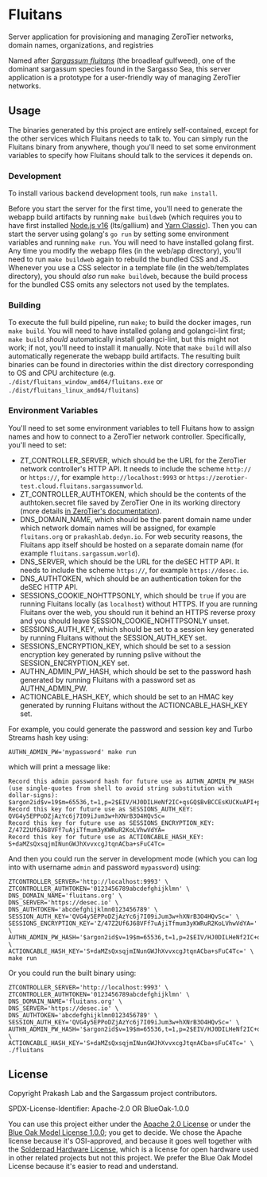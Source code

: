 # Fluitans

Server application for provisioning and managing ZeroTier networks, domain names, organizations, and registries

Named after [_Sargassum fluitans_](https://www.algaebase.org/search/species/detail/?tc=accept&species_id=825) (the broadleaf gulfweed), one of the dominant sargassum species found in the Sargasso Sea, this server application is a prototype for a user-friendly way of managing ZeroTier networks.

## Usage

The binaries generated by this project are entirely self-contained, except for the other services which Fluitans needs to talk to. You can simply run the Fluitans binary from anywhere, though you'll need to set some environment variables to specify how Fluitans should talk to the services it depends on.

### Development

To install various backend development tools, run `make install`.

Before you start the server for the first time, you'll need to generate the webapp build artifacts by running `make buildweb` (which requires you to have first installed [Node.js v16](https://nodejs.org/en/) (lts/gallium) and [Yarn Classic](https://classic.yarnpkg.com/lang/en/)). Then you can start the server using golang's `go run` by setting some environment variables and running `make run`. You will need to have installed golang first. Any time you modify the webapp files (in the web/app directory), you'll need to run `make buildweb` again to rebuild the bundled CSS and JS. Whenever you use a CSS selector in a template file (in the web/templates directory), you should *also* run `make buildweb`, because the build process for the bundled CSS omits any selectors not used by the templates.

### Building

To execute the full build pipeline, run `make`; to build the docker images, run `make build`. You will need to have installed golang and golangci-lint first; `make build` *should* automatically install golangci-lint, but this might not work; if not, you'll need to install it manually. Note that `make build` will also automatically regenerate the webapp build artifacts. The resulting built binaries can be found in directories within the dist directory corresponding to OS and CPU architecture (e.g. `./dist/fluitans_window_amd64/fluitans.exe` or `./dist/fluitans_linux_amd64/fluitans`)

### Environment Variables

You'll need to set some environment variables to tell Fluitans how to assign names and how to connect to a ZeroTier network controller. Specifically, you'll need to set:

- ZT_CONTROLLER_SERVER, which should be the URL for the ZeroTier network controller's HTTP API. It needs to include the scheme `http://` or `https://`, for example `http://localhost:9993` or `https://zerotier-test.cloud.fluitans.sargassumworld`.
- ZT_CONTROLLER_AUTHTOKEN, which should be the contents of the authtoken.secret file saved by ZeroTier One in its working directory (more details [in ZeroTier's documentation](https://docs.zerotier.com/zerotier/zerotier.conf/)).
- DNS_DOMAIN_NAME, which should be the parent domain name under which network domain names will be assigned, for example `fluitans.org` or `prakashlab.dedyn.io`. For web security reasons, the Fluitans app itself should be hosted on a separate domain name (for example `fluitans.sargassum.world`).
- DNS_SERVER, which should be the URL for the deSEC HTTP API. It needs to include the scheme `https://`, for example `https://desec.io`.
- DNS_AUTHTOKEN, which should be an authentication token for the deSEC HTTP API.
- SESSIONS_COOKIE_NOHTTPSONLY, which should be `true` if you are running Fluitans locally (as `localhost`) without HTTPS. If you are running Fluitans over the web, you should run it behind an HTTPS reverse proxy and you should leave SESSION_COOKIE_NOHTTPSONLY unset.
- SESSIONS_AUTH_KEY, which should be set to a session key generated by running Fluitans without the SESSION_AUTH_KEY set.
- SESSIONS_ENCRYPTION_KEY, which should be set to a session encryption key generated by running pslive without the SESSION_ENCRYPTION_KEY set.
- AUTHN_ADMIN_PW_HASH, which should be set to the password hash generated by running Fluitans with a password set as AUTHN_ADMIN_PW.
- ACTIONCABLE_HASH_KEY, which should be set to an HMAC key generated by running Fluitans without the ACTIONCABLE_HASH_KEY set.

For example, you could generate the password and session key and Turbo Streams hash key using:
```
AUTHN_ADMIN_PW='mypassword' make run
```
which will print a message like:
```
Record this admin password hash for future use as AUTHN_ADMIN_PW_HASH
(use single-quotes from shell to avoid string substitution with dollar-signs):
$argon2id$v=19$m=65536,t=1,p=2$EIV/HJ0DILHeNf2IC+qsGQ$BvBCCEsKUCKuAPI+pzM+sbCy/pdQdOF/FmHwx/yIusU
Record this key for future use as SESSIONS_AUTH_KEY: QVG4y5EPPoDZjAzYc6j7I09iJum3w+hXNrB3O4HQvSc=
Record this key for future use as SESSIONS_ENCRYPTION_KEY: Z/47Z2Uf6J68VFf7uAjiTfmum3yKWRuR2KoLVhwVdYA=
Record this key for future use as ACTIONCABLE_HASH_KEY: S+daMZsQxsqjmINunGWJhXvvxcgJtqnACba+sFuC4Tc=
```

And then you could run the server in development mode (which you can log into with username `admin` and password `mypassword`) using:
```
ZTCONTROLLER_SERVER='http://localhost:9993' \
ZTCONTROLLER_AUTHTOKEN='0123456789abcdefghijklmn' \
DNS_DOMAIN_NAME='fluitans.org' \
DNS_SERVER='https://desec.io' \
DNS_AUTHTOKEN='abcdefghijklmn0123456789' \
SESSION_AUTH_KEY='QVG4y5EPPoDZjAzYc6j7I09iJum3w+hXNrB3O4HQvSc=' \
SESSIONS_ENCRYPTION_KEY='Z/47Z2Uf6J68VFf7uAjiTfmum3yKWRuR2KoLVhwVdYA=' \
AUTHN_ADMIN_PW_HASH='$argon2id$v=19$m=65536,t=1,p=2$EIV/HJ0DILHeNf2IC+qsGQ$BvBCCEsKUCKuAPI+pzM+sbCy/pdQdOF/FmHwx/yIusU' \
ACTIONCABLE_HASH_KEY='S+daMZsQxsqjmINunGWJhXvvxcgJtqnACba+sFuC4Tc=' \
make run
```

Or you could run the built binary using:
```
ZTCONTROLLER_SERVER='http://localhost:9993' \
ZTCONTROLLER_AUTHTOKEN='0123456789abcdefghijklmn' \
DNS_DOMAIN_NAME='fluitans.org' \
DNS_SERVER='https://desec.io' \
DNS_AUTHTOKEN='abcdefghijklmn0123456789' \
SESSION_AUTH_KEY='QVG4y5EPPoDZjAzYc6j7I09iJum3w+hXNrB3O4HQvSc=' \
AUTHN_ADMIN_PW_HASH='$argon2id$v=19$m=65536,t=1,p=2$EIV/HJ0DILHeNf2IC+qsGQ$BvBCCEsKUCKuAPI+pzM+sbCy/pdQdOF/FmHwx/yIusU' \
ACTIONCABLE_HASH_KEY='S+daMZsQxsqjmINunGWJhXvvxcgJtqnACba+sFuC4Tc=' \
./fluitans
```

## License

Copyright Prakash Lab and the Sargassum project contributors.

SPDX-License-Identifier: Apache-2.0 OR BlueOak-1.0.0

You can use this project either under the [Apache 2.0 License](https://www.apache.org/licenses/LICENSE-2.0) or under the [Blue Oak Model License 1.0.0](https://blueoakcouncil.org/license/1.0.0); you get to decide. We chose the Apache license because it's OSI-approved, and because it goes well together with the [Solderpad Hardware License](http://solderpad.org/licenses/SHL-2.1/), which is a license for open hardware used in other related projects but not this project. We prefer the Blue Oak Model License because it's easier to read and understand.
